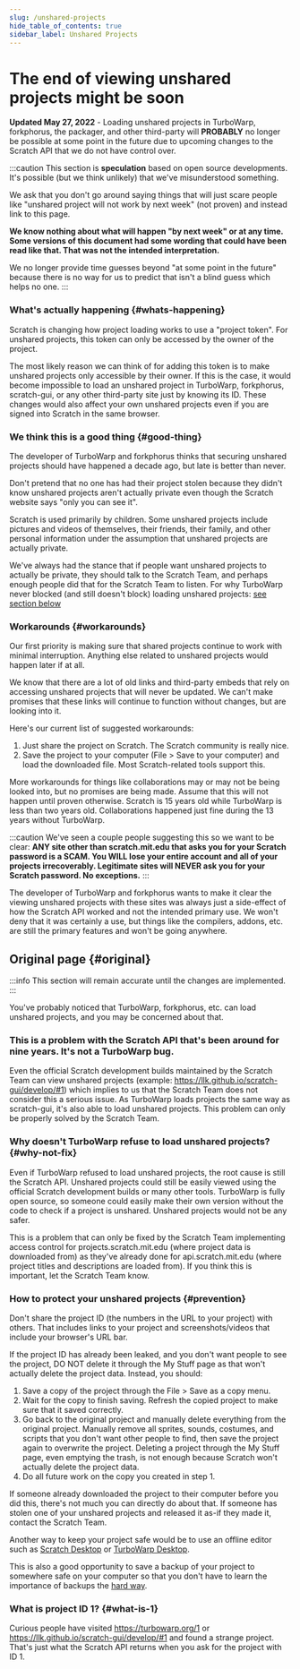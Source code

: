 ```yaml
---
slug: /unshared-projects
hide_table_of_contents: true
sidebar_label: Unshared Projects
---
```


# The end of viewing unshared projects might be soon

<!-- 
  I won't link these in the public website because there will be way too much spam if we do that, but here are relevant links:
  https://github.com/LLK/scratch-gui/pull/8269
  https://github.com/LLK/scratch-www/pull/6773
-->

**Updated May 27, 2022** - Loading unshared projects in TurboWarp, forkphorus, the packager, and other third-party will **PROBABLY** no longer be possible at some point in the future due to upcoming changes to the Scratch API that we do not have control over.

:::caution
This section is **speculation** based on open source developments. It's possible (but we think unlikely) that we've misunderstood something.

We ask that you don't go around saying things that will just scare people like "unshared project will not work by next week" (not proven) and instead link to this page.

**We know nothing about what will happen "by next week" or at any time. Some versions of this document had some wording that could have been read like that. That was not the intended interpretation.**

We no longer provide time guesses beyond "at some point in the future" because there is no way for us to predict that isn't a blind guess which helps no one.
:::

### What's actually happening {#whats-happening}

Scratch is changing how project loading works to use a "project token". For unshared projects, this token can only be accessed by the owner of the project.

The most likely reason we can think of for adding this token is to make unshared projects only accessible by their owner. If this is the case, it would become impossible to load an unshared project in TurboWarp, forkphorus, scratch-gui, or any other third-party site just by knowing its ID. These changes would also affect your own unshared projects even if you are signed into Scratch in the same browser.

### We think this is a good thing {#good-thing}

The developer of TurboWarp and forkphorus thinks that securing unshared projects should have happened a decade ago, but late is better than never.

Don't pretend that no one has had their project stolen because they didn't know unshared projects aren't actually private even though the Scratch website says "only you can see it".

Scratch is used primarily by children. Some unshared projects include pictures and videos of themselves, their friends, their family, and other personal information under the assumption that unshared projects are actually private.

We've always had the stance that if people want unshared projects to actually be private, they should talk to the Scratch Team, and perhaps enough people did that for the Scratch Team to listen. For why TurboWarp never blocked (and still doesn't block) loading unshared projects: [see section below](#why-not-fix)

### Workarounds {#workarounds}

Our first priority is making sure that shared projects continue to work with minimal interruption. Anything else related to unshared projects would happen later if at all.

We know that there are a lot of old links and third-party embeds that rely on accessing unshared projects that will never be updated. We can't make promises that these links will continue to function without changes, but are looking into it.

Here's our current list of suggested workarounds:

1. Just share the project on Scratch. The Scratch community is really nice.
2. Save the project to your computer (File > Save to your computer) and load the downloaded file. Most Scratch-related tools support this.

More workarounds for things like collaborations may or may not be being looked into, but no promises are being made. Assume that this will not happen until proven otherwise. Scratch is 15 years old while TurboWarp is less than two years old. Collaborations happened just fine during the 13 years without TurboWarp.

:::caution
We've seen a couple people suggesting this so we want to be clear: **ANY site other than scratch.mit.edu that asks you for your Scratch password is a SCAM. You WILL lose your entire account and all of your projects irrecoverably. Legitimate sites will NEVER ask you for your Scratch password. No exceptions.**
:::

The developer of TurboWarp and forkphorus wants to make it clear the viewing unshared projects with these sites was always just a side-effect of how the Scratch API worked and not the intended primary use. We won't deny that it was certainly a use, but things like the compilers, addons, etc. are still the primary features and won't be going anywhere.

## Original page {#original}

:::info
This section will remain accurate until the changes are implemented.
:::

You've probably noticed that TurboWarp, forkphorus, etc. can load unshared projects, and you may be concerned about that.

<!-- Reference for "nine years" is https://github.com/scratchblocks/scratchblocks/issues/1 -->
<h3>This is a problem with the Scratch API that's been around for nine years. It's not a TurboWarp bug.</h3>

Even the official Scratch development builds maintained by the Scratch Team can view unshared projects (example: https://llk.github.io/scratch-gui/develop/#1) which implies to us that the Scratch Team does not consider this a serious issue. As TurboWarp loads projects the same way as scratch-gui, it's also able to load unshared projects. This problem can only be properly solved by the Scratch Team.

### Why doesn't TurboWarp refuse to load unshared projects? {#why-not-fix}

Even if TurboWarp refused to load unshared projects, the root cause is still the Scratch API. Unshared projects could still be easily viewed using the official Scratch development builds or many other tools. TurboWarp is fully open source, so someone could easily make their own version without the code to check if a project is unshared. Unshared projects would not be any safer.

This is a problem that can only be fixed by the Scratch Team implementing access control for projects.scratch.mit.edu (where project data is downloaded from) as they've already done for api.scratch.mit.edu (where project titles and descriptions are loaded from). If you think this is important, let the Scratch Team know.

### How to protect your unshared projects {#prevention}

Don't share the project ID (the numbers in the URL to your project) with others. That includes links to your project and screenshots/videos that include your browser's URL bar.

If the project ID has already been leaked, and you don't want people to see the project, DO NOT delete it through the My Stuff page as that won't actually delete the project data. Instead, you should:

1. Save a copy of the project through the File > Save as a copy menu.
2. Wait for the copy to finish saving. Refresh the copied project to make sure that it saved correctly.
3. Go back to the original project and manually delete everything from the original project. Manually remove all sprites, sounds, costumes, and scripts that you don't want other people to find, then save the project again to overwrite the project. Deleting a project through the My Stuff page, even emptying the trash, is not enough because Scratch won't actually delete the project data.
4. Do all future work on the copy you created in step 1.

If someone already downloaded the project to their computer before you did this, there's not much you can directly do about that. If someone has stolen one of your unshared projects and released it as-if they made it, contact the Scratch Team.

Another way to keep your project safe would be to use an offline editor such as [Scratch Desktop](https://scratch.mit.edu/download) or [TurboWarp Desktop](https://desktop.turbowarp.org/).

This is also a good opportunity to save a backup of your project to somewhere safe on your computer so that you don't have to learn the importance of backups the [hard way](https://ocular.jeffalo.net/search?q=project%20disappeared&sort=relevance).

### What is project ID 1? {#what-is-1}

Curious people have visited https://turbowarp.org/1 or https://llk.github.io/scratch-gui/develop/#1 and found a strange project. That's just what the Scratch API returns when you ask for the project with ID 1.
